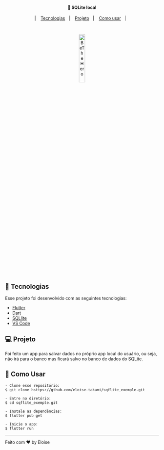 
</h1>

<h4 align="center">
  🚀  SQLite local
</h4>

<p align="center">|&nbsp;&nbsp;&nbsp;
  <a href="#-tecnologias">Tecnologias</a>&nbsp;&nbsp;&nbsp;|&nbsp;&nbsp;&nbsp;
  <a href="#-projeto">Projeto</a>&nbsp;&nbsp;&nbsp;|&nbsp;&nbsp;&nbsp;
  <a href="#-como-contribuir">Como usar</a>&nbsp;&nbsp;&nbsp;|&nbsp;&nbsp;&nbsp;
</p>

<br>

<p align="center">
  <img alt="BeTheHero" src="app.png" width="20%">
</p>

## 🚀 Tecnologias

Esse projeto foi desenvolvido com as seguintes tecnologias:

- [Flutter](https://flutter.dev/?gclid=CjwKCAjwr56IBhAvEiwA1fuqGuuL6xMtSn6bn5ZFHu5BoCB92NWpMj0gjLCmPpmbANQuCkqJ-SRxBxoCPfEQAvD_BwE&gclsrc=aw.ds)
- [Dart](https://dart.dev/get-dart)
- [SQLlite](https://www.sqlite.org/index.html)
- [VS Code](https://code.visualstudio.com/download)

## 💻 Projeto

Foi feito um app para  salvar dados no próprio app local do usuário, ou seja, não irá para o banco mas ficará salvo no banco de dados do SQLite.

## 🤔 Como Usar 

   ```
   - Clone esse repositório:
   $ git clone hsttps://gthub.com/eloise-takami/sqflite_exemple.git

   - Entre no diretório:
   $ cd sqflite_exemple.git

   - Instale as dependências:
   $ flutter pub get

   - Inicie o app: 
   $ flutter run
   ```


---

Feito com ♥ by Eloise
